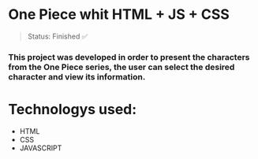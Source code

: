 # One Piece whit HTML + JS + CSS
> Status: Finished ✅

### This project was developed in order to present the characters from the One Piece series, the user can select the desired character and view its information.

# Technologys used: 
+ HTML
+ CSS
+ JAVASCRIPT
